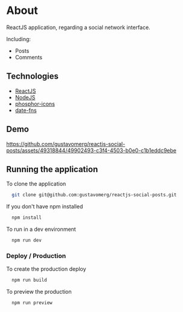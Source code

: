 
# About

ReactJS application, regarding a social network interface.

Including:
- Posts
- Comments




## Technologies

 - [ReactJS](https://react.dev/)
 - [NodeJS](https://nodejs.org/en/)
 - [phosphor-icons](https://phosphoricons.com/)
 - [date-fns](https://date-fns.org/)


## Demo
https://github.com/gustavomerg/reactjs-social-posts/assets/49318844/49902493-c3f4-4503-b0e0-c1b1eddc9ebe



## Running the application

To clone the application
```bash
  git clone git@github.com:gustavomerg/reactjs-social-posts.git
```

If you don't have npm installed

```bash
  npm install
```

To run in a dev environment
```bash
  npm run dev
```

### Deploy / Production

To create the production deploy

```bash
  npm run build
```
To preview the production

```bash
  npm run preview
```
